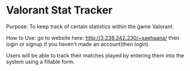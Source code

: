 # Valorant Stat Tracker
Purpose:
To keep track of certain statistics within the game Valorant. 


How to Use:
go to website here: http://3.238.242.230/~saehaana/ 
then login or signup if you haven't made an account(then login).

Users will be able to track their matches played by entering them into the system using a fillable form.
